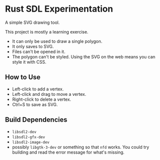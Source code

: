 # Rust SDL Experimentation

A simple SVG drawing tool.

This project is mostly a learning exercise.

* It can only be used to draw a single polygon.
* It only saves to SVG.
* Files can't be opened in it.
* The polygon can't be styled. Using the SVG on the web means you can style it with CSS.

## How to Use

* Left-click to add a vertex.
* Left-click and drag to move a vertex.
* Right-click to delete a vertex.
* Ctrl+S to save as SVG.

## Build Dependencies

* `libsdl2-dev`
* `libsdl2-gfx-dev`
* `libsdl2-image-dev`
* possibly `libgtk-3-dev` or something so that `nfd` works. You could try building and read the error message for what's missing.

